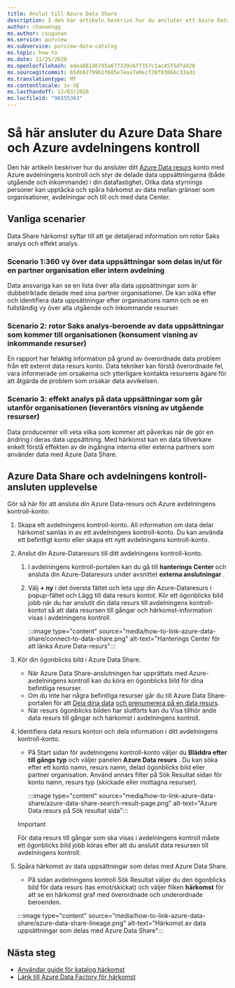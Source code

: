 ```yaml
---
title: Anslut till Azure Data Share
description: I den här artikeln beskrivs hur du ansluter ett Azure Data resurs konto med Azure avdelningens kontroll för att söka efter till gångar och spåra data härkomst.
author: chanuengg
ms.author: csugunan
ms.service: purview
ms.subservice: purview-data-catalog
ms.topic: how-to
ms.date: 11/25/2020
ms.openlocfilehash: edea881d67d5a677339c6ff357c1ac45f5dfd420
ms.sourcegitcommit: 65db02799b1f685e7eaa7e0ecf38f03866c33ad1
ms.translationtype: MT
ms.contentlocale: sv-SE
ms.lasthandoff: 12/03/2020
ms.locfileid: "96555363"
---
```

# <a name="how-to-connect-azure-data-share-and-azure-purview"></a>Så här ansluter du Azure Data Share och Azure avdelningens kontroll

Den här artikeln beskriver hur du ansluter ditt [Azure Data resurs](../data-share/overview.md) konto med Azure avdelningens kontroll och styr de delade data uppsättningarna (både utgående och inkommande) i din datafastighet. Olika data styrnings personer kan upptäcka och spåra härkomst av data mellan gränser som organisationer, avdelningar och till och med data Center.

## <a name="common-scenarios"></a>Vanliga scenarier

Data Share härkomst syftar till att ge detaljerad information om rotor Saks analys och effekt analys.

### <a name="scenario-1-360-view-of-datasets-shared-inout-for-a-partner-organization-or-internal-department"></a>Scenario 1:360 vy över data uppsättningar som delas in/ut för en partner organisation eller intern avdelning

Data ansvariga kan se en lista över alla data uppsättningar som är dubbelriktade delade med sina partner organisationer. De kan söka efter och identifiera data uppsättningar efter organisations namn och se en fullständig vy över alla utgående och inkommande resurser.

### <a name="scenario-2-root-cause-analysis---upstream-dependency-on-datasets-coming-into-organization-consumer-view-of-incoming-shares"></a>Scenario 2: rotor Saks analys-beroende av data uppsättningar som kommer till organisationen (konsument visning av inkommande resurser)

En rapport har felaktig information på grund av överordnade data problem från ett externt data resurs konto. Data tekniker kan förstå överordnade fel, vara informerade om orsakerna och ytterligare kontakta resursens ägare för att åtgärda de problem som orsakar data avvikelsen.

### <a name="scenario-3-impact-analysis-on-datasets-going-outside-organization-provider-view-of-outgoing-shares"></a>Scenario 3: effekt analys på data uppsättningar som går utanför organisationen (leverantörs visning av utgående resurser)

Data producenter vill veta vilka som kommer att påverkas när de gör en ändring i deras data uppsättning. Med härkomst kan en data tillverkare enkelt förstå effekten av de ingångna interna eller externa partners som använder data med Azure Data Share.

## <a name="azure-data-share-and-purview-connected-experience"></a>Azure Data Share och avdelningens kontroll-ansluten upplevelse

Gör så här för att ansluta din Azure Data-resurs och Azure avdelningens kontroll-konto:

1. Skapa ett avdelningens kontroll-konto. All information om data delar härkomst samlas in av ett avdelningens kontroll-konto. Du kan använda ett befintligt konto eller skapa ett nytt avdelningens kontroll-konto.

1. Anslut din Azure-Dataresurs till ditt avdelningens kontroll-konto.

    1. I avdelningens kontroll-portalen kan du gå till **hanterings Center** och ansluta din Azure-Dataresurs under avsnittet **externa anslutningar** .
    1. Välj **+ ny** i det översta fältet och leta upp din Azure-Dataresurs i popup-fältet och Lägg till data resurs kontot. Kör ett ögonblicks bild jobb när du har anslutit din data resurs till avdelningens kontroll-kontot så att data resursen till gångar och härkomst-information visas i avdelningens kontroll.

       :::image type="content" source="media/how-to-link-azure-data-share/connect-to-data-share.png" alt-text="Hanterings Center för att länka Azure Data-resurs":::

1. Kör din ögonblicks bild i Azure Data Share.

    - När Azure Data Share-anslutningen har upprättats med Azure-avdelningens kontroll kan du köra en ögonblicks bild för dina befintliga resurser. 
    - Om du inte har några befintliga resurser går du till Azure Data Share-portalen för att [Dela dina data](../data-share/share-your-data.md) [och prenumerera på en data resurs](../data-share/subscribe-to-data-share.md).
    - När resurs ögonblicks bilden har slutförts kan du Visa tillhör ande data resurs till gångar och härkomst i avdelningens kontroll.

1. Identifiera data resurs konton och dela information i ditt avdelningens kontroll-konto.

    - På Start sidan för avdelningens kontroll-konto väljer du **Bläddra efter till gångs typ** och väljer panelen **Azure Data resurs** . Du kan söka efter ett konto namn, resurs namn, delad ögonblicks bild eller partner organisation. Använd annars filter på Sök Resultat sidan för konto namn, resurs typ (skickade eller mottagna resurser).

       :::image type="content" source="media/how-to-link-azure-data-share/azure-data-share-search-result-page.png" alt-text="Azure Data resurs på Sök resultat sida":::

    >[!Important]
    >För data resurs till gångar som ska visas i avdelningens kontroll måste ett ögonblicks bild jobb köras efter att du anslutit data resursen till avdelningens kontroll.

1. Spåra härkomst av data uppsättningar som delas med Azure Data Share.

    - På sidan avdelningens kontroll Sök Resultat väljer du den ögonblicks bild för data resurs (tas emot/skickat) och väljer fliken **härkomst** för att se en härkomst graf med överordnade och underordnade beroenden.

    :::image type="content" source="media/how-to-link-azure-data-share/azure-data-share-lineage.png" alt-text="Härkomst av data uppsättningar som delas med Azure Data Share":::

## <a name="next-steps"></a>Nästa steg

- [Användar guide för katalog härkomst](catalog-lineage-user-guide.md)
- [Länk till Azure Data Factory för härkomst](how-to-link-azure-data-factory.md)

